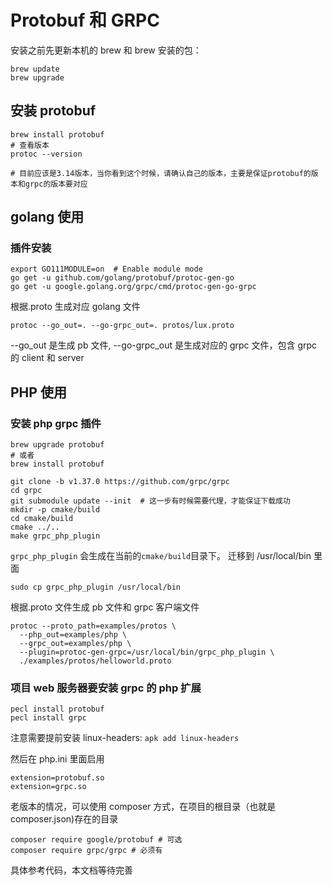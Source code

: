 # Protobuf 和 GRPC

安装之前先更新本机的 brew 和 brew 安装的包：

```
brew update
brew upgrade
```

## 安装 protobuf

```
brew install protobuf
# 查看版本
protoc --version

# 目前应该是3.14版本，当你看到这个时候，请确认自己的版本，主要是保证protobuf的版本和grpc的版本要对应

```

## golang 使用

### 插件安装

```
export GO111MODULE=on  # Enable module mode
go get -u github.com/golang/protobuf/protoc-gen-go
go get -u google.golang.org/grpc/cmd/protoc-gen-go-grpc
```

根据.proto 生成对应 golang 文件

```
protoc --go_out=. --go-grpc_out=. protos/lux.proto
```

--go_out 是生成 pb 文件, --go-grpc_out 是生成对应的 grpc 文件，包含 grpc 的 client 和 server

## PHP 使用

### 安装 php grpc 插件

```
brew upgrade protobuf
# 或者
brew install protobuf

git clone -b v1.37.0 https://github.com/grpc/grpc
cd grpc
git submodule update --init  # 这一步有时候需要代理，才能保证下载成功
mkdir -p cmake/build
cd cmake/build
cmake ../..
make grpc_php_plugin
```

`grpc_php_plugin` 会生成在当前的`cmake/build`目录下。 迁移到 /usr/local/bin 里面

```
sudo cp grpc_php_plugin /usr/local/bin
```

根据.proto 文件生成 pb 文件和 grpc 客户端文件

```
protoc --proto_path=examples/protos \
  --php_out=examples/php \
  --grpc_out=examples/php \
  --plugin=protoc-gen-grpc=/usr/local/bin/grpc_php_plugin \
  ./examples/protos/helloworld.proto
```

### 项目 web 服务器要安装 grpc 的 php 扩展

```
pecl install protobuf
pecl install grpc
```

注意需要提前安装 linux-headers: `apk add linux-headers`

然后在 php.ini 里面启用

```
extension=protobuf.so
extension=grpc.so
```

老版本的情况，可以使用 composer 方式，在项目的根目录（也就是 composer.json)存在的目录

```
composer require google/protobuf # 可选
composer require grpc/grpc # 必须有
```

具体参考代码，本文档等待完善

